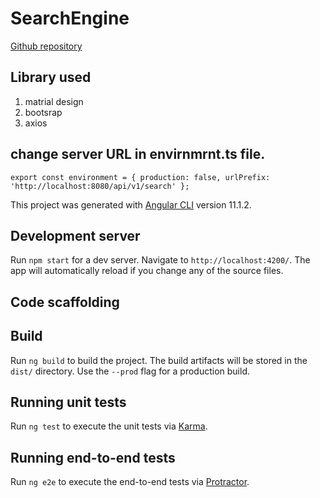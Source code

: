 # SearchEngine

[Github repository](https://github.com/mgkakadiya/search-engine-backend)

## Library used
1. matrial design
2. bootsrap
3. axios

## change server URL in envirnmrnt.ts file. 
`export const environment = {
  production: false,
  urlPrefix: 'http://localhost:8080/api/v1/search'
};`

This project was generated with [Angular CLI](https://github.com/angular/angular-cli) version 11.1.2.

## Development server

Run `npm start` for a dev server. Navigate to `http://localhost:4200/`. The app will automatically reload if you change any of the source files.

## Code scaffolding

## Build

Run `ng build` to build the project. The build artifacts will be stored in the `dist/` directory. Use the `--prod` flag for a production build.

## Running unit tests

Run `ng test` to execute the unit tests via [Karma](https://karma-runner.github.io).

## Running end-to-end tests

Run `ng e2e` to execute the end-to-end tests via [Protractor](http://www.protractortest.org/).

